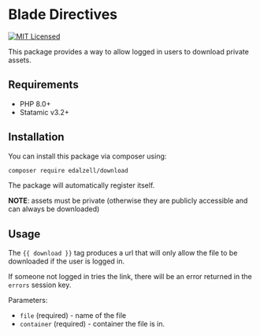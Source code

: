 # Blade Directives

[![MIT Licensed](https://img.shields.io/badge/license-MIT-brightgreen.svg?style=flat-square)](LICENSE.md)

This package provides a way to allow logged in users to download private assets.

## Requirements

- PHP 8.0+
- Statamic v3.2+

## Installation

You can install this package via composer using:

```bash
composer require edalzell/download
```

The package will automatically register itself.

**NOTE**: assets must be private (otherwise they are publicly accessible and can always be downloaded)

## Usage

The `{{ download }}` tag produces a url that will only allow the file to be downloaded if the user is logged in.

If someone not logged in tries the link, there will be an error returned in the `errors` session key.

Parameters:

* `file` (required) - name of the file
* `container` (required) - container the file is in.
